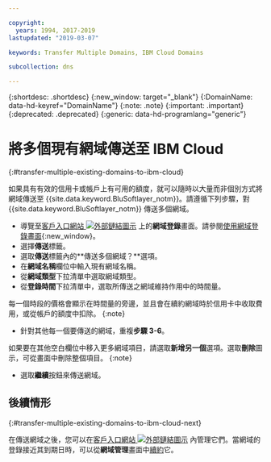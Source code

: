 ```yaml
---

copyright:
  years: 1994, 2017-2019
lastupdated: "2019-03-07"

keywords: Transfer Multiple Domains, IBM Cloud Domains

subcollection: dns

---
```


{:shortdesc: .shortdesc}
{:new_window: target="_blank"}
{:DomainName: data-hd-keyref="DomainName"}
{:note: .note}
{:important: .important}
{:deprecated: .deprecated}
{:generic: data-hd-programlang="generic"}

# 將多個現有網域傳送至 IBM Cloud
{:#transfer-multiple-existing-domains-to-ibm-cloud}

如果具有有效的信用卡或帳戶上有可用的額度，就可以隨時以大量而非個別方式將網域傳送至 {{site.data.keyword.BluSoftlayer_notm}}。請遵循下列步驟，對 {{site.data.keyword.BluSoftlayer_notm}} 傳送多個網域。

* 導覽至[客戶入口網站 ![外部鏈結圖示](../../icons/launch-glyph.svg "外部鏈結圖示")](https://{DomainName}/) 上的**網域登錄**畫面。請參閱[使用網域登錄畫面](/docs/infrastructure/dns?topic=dns-how-to-use-the-domain-registration-screen){:new_window}。
* 選擇**傳送**標籤。
* 選取**傳送**標籤內的**傳送多個網域？**選項。
* 在**網域名稱**欄位中輸入現有網域名稱。
* 從**網域類型**下拉清單中選取網域類型。
* 從**登錄時間**下拉清單中，選取所傳送之網域維持作用中的時間量。

每一個時段的價格會顯示在時間量的旁邊，並且會在續約網域時於信用卡中收取費用，或從帳戶的額度中扣除。
{:note}

* 針對其他每一個要傳送的網域，重複**步驟 3-6**。

如果要在其他空白欄位中移入更多網域項目，請選取**新增另一個**選項。選取**刪除**圖示，可從畫面中刪除整個項目。
{:note}

* 選取**繼續**按鈕來傳送網域。

## 後續情形
{:#transfer-multiple-existing-domains-to-ibm-cloud-next}

在傳送網域之後，您可以在[客戶入口網站 ![外部鏈結圖示](../../icons/launch-glyph.svg "外部鏈結圖示")](https://{DomainName}/) 內管理它們。當網域的登錄接近其到期日時，可以從**網域管理**畫面中[續約](/docs/infrastructure/dns?topic=dns-renew-multiple-existing-domains)它。
